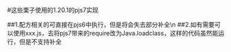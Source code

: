 #这些栗子使用的1.20.1的pjs7实现


##1.配方相关的可直接在pjs6中执行，但是将会失去部分补全\n
##2.如有需要可以使用xxx.js，去将pjs7带来的require改为Java.loadclass，这样的代码虽然能运行，但是不支持补全
